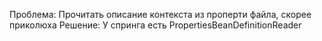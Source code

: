 Проблема: Прочитать описание контекста из проперти файла, скорее приколюха
Решение: У спринга есть PropertiesBeanDefinitionReader 